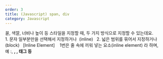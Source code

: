 ```yaml
---
order: 3
title: (Javascript) span, div
category: Javascript
---
```


꼴, 색깔, 너비나 높이 등 스타일을 지정할 때, 두 가지 방식으로 지정할 수 있는데요.
 
1. 문자 일부분만을 선택해서 지정하거나  (inline)
 
2. 넓은 범위를 묶어서 지정하거나 (block)
 
[Inline Element]
  
1번은 줄 속에 끼워 넣는 요소(inline element) 라 하며,
예 :<span>, <b>, <a>, <img>태그 등
